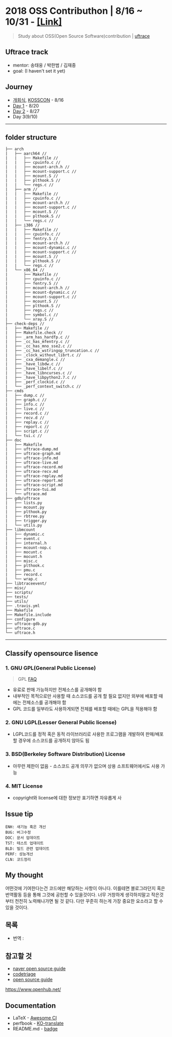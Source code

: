# 2018 OSS Contributhon | 8/16 ~ 10/31 - [[Link]](https://contributhon.kr)

> Study about OSS(Open Source Software)contribution | [uftrace](https://github.com/namhyung/uftrace)

## Uftrace track
* mentor: 송태웅 / 박한범 / 김재중
* goal: (I haven't set it yet)

## Journey
- [개회식](opening-ceremony.md), [KOSSCON](kosscon-2018.md) - 8/16
- [Day 1](record_day1.md) - 8/20
- [Day 2](record_day2.md) - 8/27
- Day 3(9/10)

---

## folder structure
```
├── arch
|   ├── aarch64 // 
|   |   ├── Makefile // 
|   |   ├── cpuinfo.c // 
|   |   ├── mcount-arch.h // 
|   |   ├── mcount-support.c // 
|   |   ├── mcount.S // 
|   |   ├── plthook.S // 
|   |   └── regs.c // 
|   ├── arm // 
|   |   ├── Makefile // 
|   |   ├── cpuinfo.c // 
|   |   ├── mcount-arch.h // 
|   |   ├── mcount-support.c // 
|   |   ├── mcount.S // 
|   |   ├── plthook.S // 
|   |   └── regs.c // 
|   ├── i386 // 
|   |   ├── Makefile // 
|   |   ├── cpuinfo.c // 
|   |   ├── fentry.S // 
|   |   ├── mcount-arch.h // 
|   |   ├── mcount-dynamic.c // 
|   |   ├── mcount-support.c // 
|   |   ├── mcount.S // 
|   |   ├── plthook.S // 
|   |   └── regs.c // 
|   └── x86_64 //
|       ├── Makefile // 
|       ├── cpuinfo.c // 
|       ├── fentry.S // 
|       ├── mcount-arch.h // 
|       ├── mcount-dynamic.c // 
|       ├── mcount-support.c // 
|       ├── mcount.S // 
|       ├── plthook.S // 
|       ├── regs.c // 
|       ├── symbol.c // 
|       └── xray.S // 
├── check-deps // 
|   ├── Makefile // 
|   ├── Makefile.check // 
|   ├── _arm_has_hardfp.c // 
|   ├── _cc_has_mfentry.c // 
|   ├── _cc_has_mno_sse2.c // 
|   ├── _cc_has_wstringop_truncation.c // 
|   ├── _clock_without_librt.c // 
|   ├── _cxa_demangle.c // 
|   ├── _have_libdw.c // 
|   ├── _have_libelf.c // 
|   ├── _have_libncurses.c // 
|   ├── _have_libpython2.7.c // 
|   ├── _perf_clockid.c // 
|   └── _perf_context_switch.c // 
├── cmds
|   ├── dump.c // 
|   ├── graph.c // 
|   ├── info.c // 
|   ├── live.c // 
|   ├── record.c // 
|   ├── recv.d // 
|   ├── replay.c // 
|   ├── report.c // 
|   ├── script.c // 
|   └── tui.c // 
├── doc 
|   ├── Makefile
|   ├── uftrace-dump.md
|   ├── uftrace-graph.md
|   ├── uftrace-info.md
|   ├── uftrace-live.md
|   ├── uftrace-record.md
|   ├── uftrace-recv.md
|   ├── uftrace-replay.md
|   ├── uftrace-report.md
|   ├── uftrace-script.md
|   ├── uftrace-tui.md
|   └── uftrace.md
├── gdb/uftrace 
|   ├── lists.py
|   ├── mcount.py
|   ├── plthook.py
|   ├── rbtree.py
|   ├── trigger.py
|   └── utils.py
├── libmcount
|   ├── dynamic.c
|   ├── event.c
|   ├── internal.h
|   ├── mcount-nop.c
|   ├── mocunt.c
|   ├── mocunt.h
|   ├── misc.c
|   ├── plthook.c
|   ├── pmu.c
|   ├── record.c
|   └── wrap.c
├── libtraceevent/
├── misc/
├── scripts/
├── tests/
├── utils/
├── .travis.yml
├── Makefile
├── Makefile.include
├── configure
├── uftrace-gdb.py
├── uftrace.c
└── uftrace.h
```

---

## Classify opensource lisence
### 1. GNU GPL(General Public License)
> GPL [FAQ](https://www.gnu.org/licenses/gpl-faq.en.html)
* 유료로 판매 가능하지만 전체소스를 공개해야 함 
* 내부적인 목적으로만 사용할 때 소스코드를 공개 할 필요 없지만 외부에 배포할 때에는 전체소스를 공개해야 함 
* GPL 코드를 일부라도 사용하게되면 전체를 배포할 때에는 GPL을 적용해야 함

### 2. GNU LGPL(Lesser General Public license)
* LGPL코드를 정적 혹은 동적 라이브러리로 사용한 프로그램을 개발하여 판매/배포할 경우에 소스코드를 공개하지 않아도 됨

### 3. BSD(Berkeley Software Distribution) License
* 아무런 제한이 없음 - 소스코드 공개 의무가 없으며 상용 소프트웨어에서도 사용 가능 

### 4. MIT License
* copyright와 license에 대한 정보만 표기하면 자유롭게 사

## Issue tip
```
ENH: 새기능 혹은 개선
BUG: 버그수정
DOC: 문서 업데이트
TST: 테스트 업데이트
BLD: 빌드 관련 업데이트
PERF: 성능개선
CLN: 코드정리
```

## My thought
어떤것에 기여한다는건 코드에만 해당하는 사항이 아니다. 이를테면 블로그라던지 혹은 번역활동 등을 통해 그것에 공헌할 수 있을것이다. 너무 거창하게 생각하지말고 작은것부터 천천히 노력해나가면 될 것 같다. 다만 꾸준히 하는게 가장 중요한 요소라고 할 수 있을 것이다.

## 목록 
- 번역 :

## 참고할 것 
- [naver open source guide](https://naver.github.io/OpenSourceGuide/book/)
- [codetriage](https://www.codetriage.com/)
- [open source guide](https://opensource.guide/legal/)

https://www.openhub.net/

## Documentation
- LaTeX - [Awesome CI](https://github.com/posquit0/Awesome-CV)
- perfbook - [KO-translate](https://github.com/sjp38/perfbook-ko_KR)
- README.md - [badge](https://github.com/Naereen/badges)
